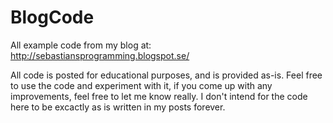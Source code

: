 BlogCode
========

All example code from my blog at: http://sebastiansprogramming.blogspot.se/

All code is posted for educational purposes, and is provided as-is. Feel free to use the code and experiment with it, if you come up with any improvements, feel free to let me know really. I don't intend for the code here to be excactly as is written in my posts forever.
